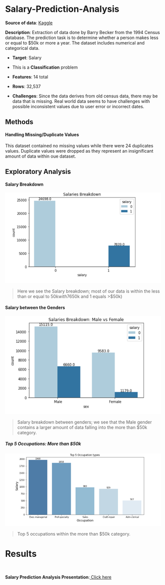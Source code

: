 # Salary-Prediction-Analysis



**Source of data**: [Kaggle](https://www.kaggle.com/datasets/ayessa/salary-prediction-classification)

**Description**: Extraction of data done by Barry Becker from the 1994 Census database. The prediction task is to determine whether a person makes less or equal to $50k or more a year. The dataset includes numerical and categorical data. 

*   **Target**: Salary
*   This is a **Classification** problem


*   **Features**: 14 total


*   **Rows**: 32,537


*   **Challenges**: Since the data derives from old census data, there may be data that is missing. Real world data seems to have challenges with possible inconsistent values due to user error or incorrect dates.


## Methods
#### Handling Missing/Duplicate Values
This dataset contained no missing values while there were 24 duplicates values. Duplicate values were dropped as they represent an insignificant amount of data within oue dataset. 


## Exploratory Analysis 

#### Salary Breakdown
![Salary Breakdown image](salary_breakdown.PNG)

> Here we see the Salary breakdown; most of our data is within the less than or equal to $50k with 76%. (0 equals <=$50k and 1 equals >$50k)

#### Salary between the Genders
![Salary Breakdown Between Gender image](salary_gender.PNG)

> Salary breakdown between genders; we see that the Male gender contains a larger amount of data falling into the more than $50k category.

##### Top 5 Occupations: More than $50k
![Top 5 occupations image](top_5.PNG)

> Top 5 occupations within the more than $50k category.


# Results
<br>

**Salary Prediction Analysis Presentation**:<a href="https://docs.google.com/presentation/d/1DWoRXdvNVrWKYUw72BFdQDpyIZZYY6j70uRr9utBPJg/edit?usp=sharing"> Click here</a>

